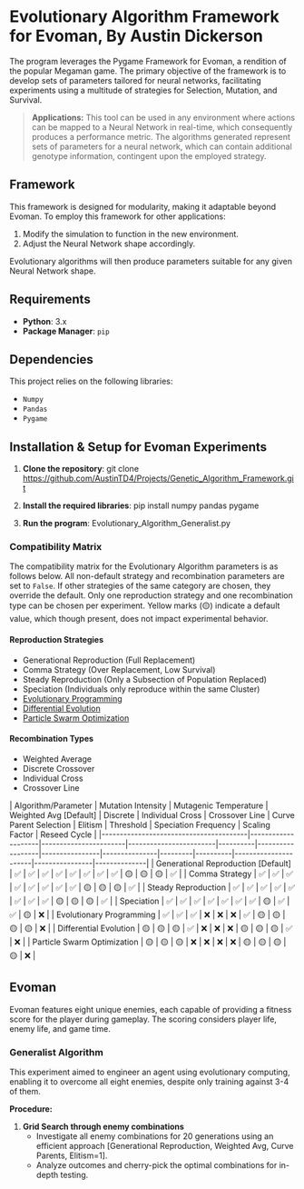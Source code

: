 # Evolutionary Algorithm Framework for Evoman, By Austin Dickerson

The program leverages the Pygame Framework for Evoman, a rendition of the popular Megaman game. The primary objective of the framework is to develop sets of parameters tailored for neural networks, facilitating experiments using a multitude of strategies for Selection, Mutation, and Survival. 

> **Applications:** This tool can be used in any environment where actions can be mapped to a Neural Network in real-time, which consequently produces a performance metric. The algorithms generated represent sets of parameters for a neural network, which can contain additional genotype information, contingent upon the employed strategy.

## Framework

This framework is designed for modularity, making it adaptable beyond Evoman. To employ this framework for other applications:
1. Modify the simulation to function in the new environment.
2. Adjust the Neural Network shape accordingly.

Evolutionary algorithms will then produce parameters suitable for any given Neural Network shape.

## Requirements

- **Python**: 3.x
- **Package Manager**: `pip`

## Dependencies

This project relies on the following libraries:

- `Numpy`
- `Pandas`
- `Pygame`

## Installation & Setup for Evoman Experiments

1. **Clone the repository**:
git clone https://github.com/AustinTD4/Projects/Genetic_Algorithm_Framework.git

2. **Install the required libraries**:
pip install numpy pandas pygame

3. **Run the program**:
Evolutionary_Algorithm_Generalist.py


### Compatibility Matrix

The compatibility matrix for the Evolutionary Algorithm parameters is as follows below. All non-default strategy and recombination parameters are set to `False`. If other strategies of the same category are chosen, they override the default. Only one reproduction strategy and one recombination type can be chosen per experiment. Yellow marks (🟡) indicate a default value, which though present, does not impact experimental behavior.

#### Reproduction Strategies

- Generational Reproduction (Full Replacement)
- Comma Strategy (Over Replacement, Low Survival)
- Steady Reproduction (Only a Subsection of Population Replaced)
- Speciation (Individuals only reproduce within the same Cluster)
- [Evolutionary Programming](http://www.scholarpedia.org/article/Evolutionary_programming)
- [Differential Evolution](https://machinelearningmastery.com/differential-evolution-from-scratch-in-python/)
- [Particle Swarm Optimization](https://machinelearningmastery.com/a-gentle-introduction-to-particle-swarm-optimization/)

#### Recombination Types

- Weighted Average
- Discrete Crossover
- Individual Cross
- Crossover Line
  

| Algorithm/Parameter                     | Mutation Intensity | Mutagenic Temperature | Weighted Avg [Default] | Discrete | Individual Cross | Crossover Line | Curve Parent
 Selection | Elitism | Threshold | Speciation Frequency | Scaling Factor | Reseed Cycle |
|----------------------------------------|--------------------|-----------------------|------------------------|----------|------------------|----------------|---------------|---------|----------|----------------------|----------------|--------------|
| Generational Reproduction [Default]     | ✅                | ✅                   | ✅                     | ✅      | ✅              | ✅            | ✅           | ✅     | 🟡      | 🟡                  | 🟡            | ✅          |
| Comma Strategy                          | ✅                | ✅                   | ✅                     | ✅      | ✅              | ✅            | ✅           | ✅     | 🟡      | 🟡                  | 🟡            | ✅          |
| Steady Reproduction                     | ✅                | ✅                   | ✅                     | ✅      | ✅              | ✅            | ✅           | ✅     | 🟡      | 🟡                  | 🟡            | ✅          |
| Speciation                              | ✅                | ✅                   | ✅                     | ✅      | ✅              | ✅            | ✅           | 🟡     | ✅      | ✅                  | 🟡            | ❌          |
| Evolutionary Programming                | ✅                | ✅                   | ✅                     | ❌      | ❌              | ❌            | ✅           | 🟡     | 🟡      | 🟡                  | 🟡            | ❌          |
| Differential Evolution                  | 🟡                | 🟡                   | 🟡                     | ✅      | ❌              | ❌            | ❌           | 🟡     | 🟡      | 🟡                  | ✅            | ❌          |
| Particle Swarm Optimization             | 🟡                | 🟡                   | 🟡                     | ❌      | ❌              | ❌            | ❌           | 🟡     | 🟡      | 🟡                  | 🟡            | ❌          |

## Evoman

Evoman features eight unique enemies, each capable of providing a fitness score for the player during gameplay. The scoring considers player life, enemy life, and game time.

### Generalist Algorithm

This experiment aimed to engineer an agent using evolutionary computing, enabling it to overcome all eight enemies, despite only training against 3-4 of them.

**Procedure:**

1. **Grid Search through enemy combinations**
   - Investigate all enemy combinations for 20 generations using an efficient approach [Generational Reproduction, Weighted Avg, Curve Parents, Elitism=1].
   - Analyze outcomes and cherry-pick the optimal combinations for in-depth testing.
